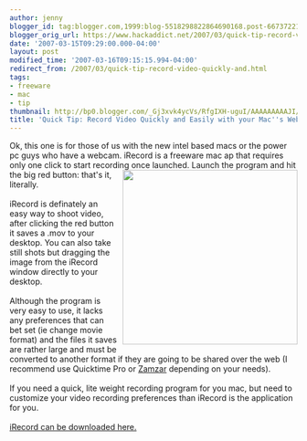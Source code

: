 ```yaml
---
author: jenny
blogger_id: tag:blogger.com,1999:blog-5518298822864690168.post-6673722154261721250
blogger_orig_url: https://www.hackaddict.net/2007/03/quick-tip-record-video-quickly-and.html
date: '2007-03-15T09:29:00.000-04:00'
layout: post
modified_time: '2007-03-16T09:15:15.994-04:00'
redirect_from: /2007/03/quick-tip-record-video-quickly-and.html
tags:
- freeware
- mac
- tip
thumbnail: http://bp0.blogger.com/_Gj3xvk4ycVs/RfgIXH-uguI/AAAAAAAAAJI/gF0RERXsP6U/s72-c/droppedImage.png
title: 'Quick Tip: Record Video Quickly and Easily with your Mac''s Webcam'
---
```


Ok, this one is for those of us with the new intel based macs or the power pc guys who have a webcam.  iRecord is a freeware mac ap that requires only one click to start recording once<a onblur="try {parent.deselectBloggerImageGracefully();} catch(e) {}" href="http://bp0.blogger.com/_Gj3xvk4ycVs/RfgIXH-uguI/AAAAAAAAAJI/gF0RERXsP6U/s1600-h/droppedImage.png"><img style="margin: 0pt 0pt 10px 10px; float: right; cursor: pointer; width: 306px; height: 306px;" src="http://bp0.blogger.com/_Gj3xvk4ycVs/RfgIXH-uguI/AAAAAAAAAJI/gF0RERXsP6U/s320/droppedImage.png" alt="" id="BLOGGER_PHOTO_ID_5041788976213426914" border="0" /></a> launched.  Launch the program and hit the big red button: that's it, literally.<br /><br />iRecord is definately an easy way to shoot video, after clicking the red button it saves a .mov to your desktop.  You can also take still shots but dragging the image from the iRecord window directly to your desktop.<br /><br />Although the program is very easy to use, it lacks any preferences  that can bet set (ie change movie format) and the files it saves are rather large and must be converted to another format if  they are going to be shared over the web (I recommend use Quicktime Pro or <a href="http://www.zamzar.com/">Zamzar</a> depending on your needs).<br /><br />If you need a quick, lite weight recording program for you mac, but need to customize your video recording preferences than iRecord is the application for you.<br /><br /><a href="http://www.mindsprockets.com/iRecord.html">iRecord can be downloaded here.</a>